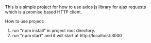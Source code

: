 This is a simple project for how to use axios js library for ajax requests which is a promise based HTTP client.

How to use project:
1. run "npm install" in project root directory.
2. run "npm start" and it will start at http://localhost:3000
